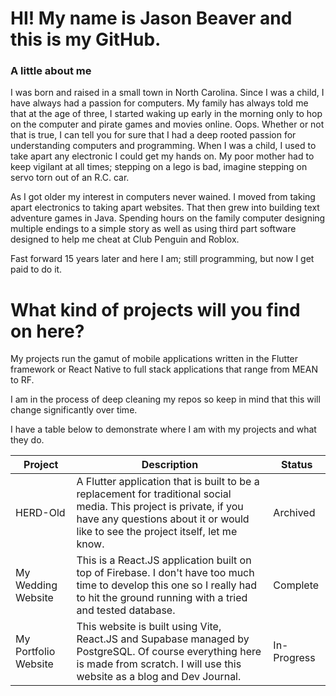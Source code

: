 # HI! My name is Jason Beaver and this is my GitHub.

### A little about me

I was born and raised in a small town in North Carolina. Since I was a child, I have always had a passion for computers. My family has always told me that at the age of three, I started waking up early in the morning only to hop on the computer and pirate games and movies online. Oops. Whether or not that is true, I can tell you for sure that I had a deep rooted passion for understanding computers and programming.
When I was a child, I used to take apart any electronic I could get my hands on. My poor mother had to keep vigilant at all times; stepping on a lego is bad, imagine stepping on servo torn out of an R.C. car.

As I got older my interest in computers never wained. I moved from taking apart electronics to taking apart websites. That then grew into building text adventure games in Java. Spending hours on the family computer designing multiple endings to a simple story as well as using third part software designed to help me cheat at Club Penguin and Roblox.

Fast forward 15 years later and here I am; still programming, but now I get paid to do it.

# What kind of projects will you find on here?
My projects run the gamut of mobile applications written in the Flutter framework or React Native to full stack applications that range from MEAN to RF.

I am in the process of deep cleaning my repos so keep in mind that this will change significantly over time.

I have a table below to demonstrate where I am with my projects and what they do.

| Project | Description | Status |
| ----------- | ----------- | ----------- |
| HERD-Old | A Flutter application that is built to be a replacement for traditional social media. This project is private, if you have any questions about it or would like to see the project itself, let me know. | Archived |
| My Wedding Website | This is a React.JS application built on top of Firebase. I don't have too much time to develop this one so I really had to hit the ground running with a tried and tested database. | Complete |
| My Portfolio Website | This website is built using Vite, React.JS and Supabase managed by PostgreSQL. Of course everything here is made from scratch. I will use this website as a blog and Dev Journal. | In-Progress |
